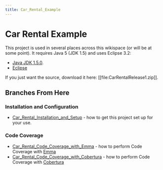 ```yaml
---
title: Car_Rental_Example
---
```

# Car Rental Example

This project is used in several places across this wikispace (or will be at some point). It requires Java 5 (JDK 1.5) and uses Eclipse 3.2:
* [Java JDK 1.5.0](http://java.sun.com/j2se/1.5.0/download.jsp).
* [Eclipse](http://www.eclipse.org/downloads/)

If you just want the source, download it here: [[file:CarRentalRelease1.zip]].

## Branches From Here

### Installation and Configuration
* [Car_Rental_Installation_and_Setup](Car_Rental_Installation_and_Setup) - how to get this project set up for your use.

### Code Coverage
* [Car_Rental_Code_Coverage_with_Emma](Car_Rental_Code_Coverage_with_Emma) - how to perform Code Coverage with [Emma](http://emma.sourceforge.net/)
* [Car_Rental_Code_Coverage_with_Cobertura](Car_Rental_Code_Coverage_with_Cobertura) - how to perform Code Coverage with [Cobertura](http://cobertura.sourceforge.net/)


